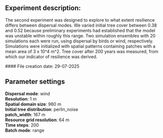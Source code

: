 ﻿## Experiment description:

The second experiment was designed to explore to what extent resilience differs between dispersal modes. We varied initial tree cover between 0.38 and 0.52 because preliminary experiments had established that the model was unstable within roughly this range. Two simulation ensembles with 20 simulations each were run, using dispersal by birds or wind, respectively. Simulations were initialized with spatial patterns containing patches with a mean area of 3 x 10^4 m^2. Tree cover after 200 years was measured, from which our indicator of resilience was derived.



\#### File creation date: 29-07-2025



## Parameter settings

**Dispersal mode**: wind  
**Resolution**: 1 m  
**Spatial domain size**: 960 m  
**Initial tree distribution**:  perlin\_noise  
**patch\_width**: 167 m  
**Resource grid resolution**: 64 m  
**Time steps**: 200  
**Batch mode**: range

